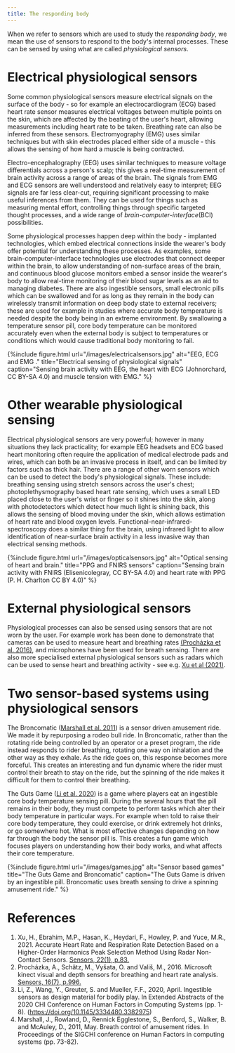 ```yaml
---
title: The responding body
---
```

When we refer to sensors which are used to study the *responding body*, we mean the use of sensors to respond to the body's internal processes. These can be sensed by using what are called *physiological sensors*. 

# Electrical physiological sensors

Some common physiological sensors measure electrical signals on the surface of the body - so for example an electrocardiogram (ECG) based heart rate sensor measures electrical voltages between multiple points on the skin, which are affected by the beating of the user's heart, allowing measurements including heart rate to be taken. Breathing rate can also be inferred from these sensors. Electromyography (EMG) uses similar techniques but with skin electrodes placed either side of a muscle - this allows the sensing of how hard a muscle is being contracted.

Electro-encephalography (EEG) uses similar techniques to measure voltage differentials across a person's scalp; this gives a real-time measurement of brain activity across a range of areas of the brain. The signals from EMG and ECG sensors are well understood and relatively easy to interpret; EEG signals are far less clear-cut, requiring significant processing to make useful inferences from them. They can be used for things such as measuring mental effort, controlling things through specific targeted thought processes, and a wide range of *brain-computer-interface*(BCI) possibilities.

Some physiological processes happen deep within the body - implanted technologies, which embed electrical connections inside the wearer's body offer potential for understanding these processes. As examples,  some brain-computer-interface technologies use electrodes that connect deeper within the brain, to allow understanding of non-surface areas of the brain, and continuous blood glucose monitors embed a sensor inside the wearer's body to allow real-time monitoring of their blood sugar levels as an aid to managing diabetes. There are also ingestible sensors, small electronic pills which can be swallowed and for as long as they remain in the body can wirelessly transmit information on deep body state to external receivers; these are used for example in studies where accurate body temperature is needed despite the body being in an extreme environment. By swallowing a temperature sensor pill, core body temperature can be monitored accurately even when the external body is subject to temperatures or conditions which would cause traditional body monitoring to fail.

{%include figure.html url="/images/electricalsensors.jpg" alt="EEG, ECG and EMG ." title="Electrical sensing of physiological signals" caption="Sensing brain activity with EEG, the heart with ECG (Johnorchard, CC BY-SA 4.0) and muscle tension with EMG." %}



# Other wearable physiological sensing 

Electrical physiological sensors are very powerful; however in many situations they lack practicality; for example EEG headsets and ECG based heart monitoring often require the application of medical electrode pads and wires, which can both be an invasive process in itself, and can be limited by factors such as thick hair. There are a range of other worn sensors which can be used to detect the body's physiological signals. These include: breathing sensing using stretch sensors across the user's chest; photoplethysmography based heart rate sensing, which uses a small LED placed close to the user's wrist or finger so it shines into the skin, along with photodetectors which detect how much light is shining back, this allows the sensing of blood moving under the skin, which allows estimation of heart rate and blood oxygen levels. Functional-near-infrared-spectroscopy does a similar thing for the brain, using infrared light to allow identification of near-surface brain activity in a less invasive way than electrical sensing methods.


{%include figure.html url="/images/opticalsensors.jpg" alt="Optical sensing of heart and brain." title="PPG and FNIRS sensors" caption="Sensing brain activity with FNIRS (Elisenicolegray, CC BY-SA 4.0) and heart rate with PPG (P. H. Charlton CC BY 4.0)" %}




# External physiological sensors

Physiological processes can also be sensed using sensors that are not worn by the user. For example work has been done to demonstrate that cameras can be used to measure heart and breathing rates <a href="#Procházka">(Procházka et al. 2016)</a>, and microphones have been used for breath sensing. There are also more specialised external physiological sensors such as radars which can be used to sense heart and breathing activity - see e.g. <a href="#xu">Xu et al (2021)</a>.

# Two sensor-based systems using physiological sensors

The Broncomatic ([Marshall et al. 2011](#Marshall)) is a sensor driven amusement ride. We made it by repurposing a rodeo bull ride. In Broncomatic, rather than the rotating  ride being controlled by an operator or a preset program, the ride instead responds to rider breathing, rotating one way on inhalation and the other way as they exhale. As the ride goes on, this response becomes more forceful. This creates an interesting and fun dynamic where the rider must control their breath to stay on the ride, but the spinning of the ride makes it difficult for them to control their breathing.


The Guts Game ([Li et al. 2020](#Li)) is a game where players eat an ingestible core body temperature sensing pill. During the several hours that the pill remains in their body, they must compete to perform tasks which alter their body temperature in particular ways. For example when told to raise their core body temperature, they could exercise, or drink extremely hot drinks, or go somewhere hot. What is most effective changes depending on how far through the body the sensor pill is. This creates a fun game which focuses players on understanding how their body works, and what affects their core temperature.

{%include figure.html url="/images/games.jpg" alt="Sensor based games" title="The Guts Game and Broncomatic" caption="The Guts Game is driven by an ingestible pill. Broncomatic uses breath sensing to drive a spinning amusement ride." %}

# References

1. <a id="#Xu"></a>Xu, H., Ebrahim, M.P., Hasan, K., Heydari, F., Howley, P. and Yuce, M.R., 2021. Accurate Heart Rate and Respiration Rate Detection Based on a Higher-Order Harmonics Peak Selection Method Using Radar Non-Contact Sensors. <a href="https://doi.org/10.3390/s22010083">Sensors, 22(1), p.83.</a>
2. <a id="Procházka"></a>Procházka, A., Schätz, M., Vyšata, O. and Vališ, M., 2016. Microsoft kinect visual and depth sensors for breathing and heart rate analysis. <a href="https://dx.doi.org/10.3390/s16070996">Sensors, 16(7), p.996.</a>
3. <a id="Li"></a>Li, Z., Wang, Y., Greuter, S. and Mueller, F.F., 2020, April. Ingestible sensors as design material for bodily play. In Extended Abstracts of the 2020 CHI Conference on Human Factors in Computing Systems (pp. 1-8). (https://doi.org/10.1145/3334480.3382975)
4. <a id="Marshall"></a>Marshall, J., Rowland, D., Rennick Egglestone, S., Benford, S., Walker, B. and McAuley, D., 2011, May. Breath control of amusement rides. In Proceedings of the SIGCHI conference on Human Factors in computing systems (pp. 73-82).